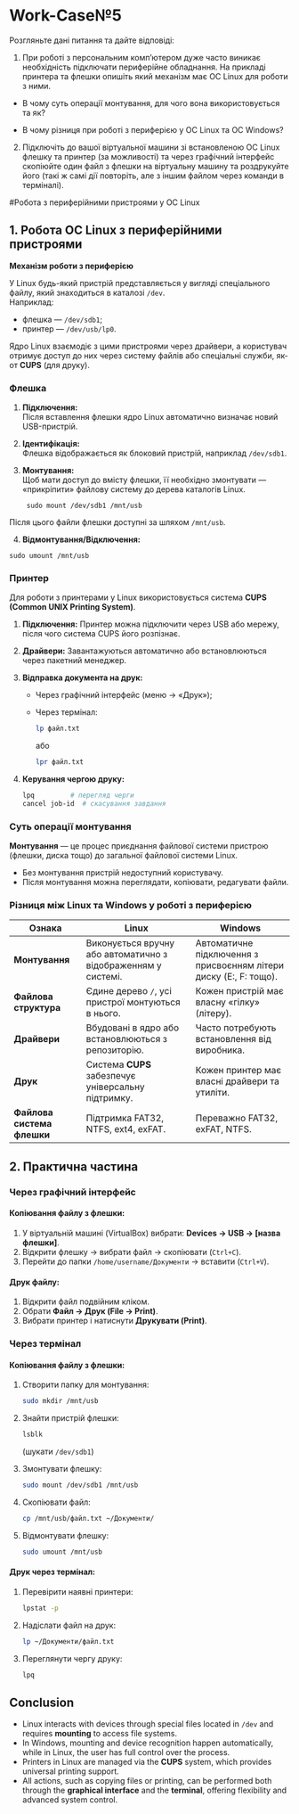 <h1>Work-Case№5</h1>

 Розгляньте дані питання та дайте відповіді:
 
1. При роботі з персональним комп’ютером дуже часто виникає необхідність підключати периферійне обладнання. На прикладі принтера та флешки опишіть який механізм має ОС Linux для роботи з ними.

- В чому суть операції монтування, для чого вона використовується та як?

- В чому різниця при роботі з периферією у ОС Linux та ОС Windows?

2. Підключіть до вашої віртуальної машини зі встановленою ОС Linux флешку та принтер (за можливості) та через графічний інтерфейс скопіюйте один файл з флешки на віртуальну машину та 
роздрукуйте його (такі ж самі дії повторіть, але з іншим файлом через команди в терміналі).

#Робота з периферійними пристроями у ОС Linux

## **1. Робота ОС Linux з периферійними пристроями**

**Механізм роботи з периферією**

У Linux будь-який пристрій представляється у вигляді спеціального файлу, який знаходиться в каталозі `/dev`.  
Наприклад:
- флешка — `/dev/sdb1`;
- принтер — `/dev/usb/lp0`.

Ядро Linux взаємодіє з цими пристроями через драйвери, а користувач отримує доступ до них через систему файлів або спеціальні служби, як-от **CUPS** (для друку).

### **Флешка**

1. **Підключення:**  
   Після вставлення флешки ядро Linux автоматично визначає новий USB-пристрій.

2. **Ідентифікація:**  
   Флешка відображається як блоковий пристрій, наприклад `/dev/sdb1`.

3. **Монтування:**  
   Щоб мати доступ до вмісту флешки, її необхідно змонтувати — «прикріпити» файлову систему до дерева каталогів Linux.

   ``` sudo mount /dev/sdb1 /mnt/usb```

Після цього файли флешки доступні за шляхом `/mnt/usb`.

4. **Відмонтування/Відключення:**

 ```sudo umount /mnt/usb ```

### **Принтер**

Для роботи з принтерами у Linux використовується система **CUPS (Common UNIX Printing System)**.

1. **Підключення:**
   Принтер можна підключити через USB або мережу, після чого система CUPS його розпізнає.

2. **Драйвери:**
   Завантажуються автоматично або встановлюються через пакетний менеджер.

3. **Відправка документа на друк:**

   * Через графічний інтерфейс (меню → «Друк»);
   * Через термінал:

     ```bash
     lp файл.txt
     ```

     або

     ```bash
     lpr файл.txt
     ```

4. **Керування чергою друку:**

   ```bash
   lpq         # перегляд черги
   cancel job-id  # скасування завдання
   ```

### **Суть операції монтування**

**Монтування** — це процес приєднання файлової системи пристрою (флешки, диска тощо) до загальної файлової системи Linux.

* Без монтування пристрій недоступний користувачу.
* Після монтування можна переглядати, копіювати, редагувати файли.

### **Різниця між Linux та Windows у роботі з периферією**

| Ознака                     | Linux                                                         | Windows                                                           |
| -------------------------- | ------------------------------------------------------------- | ----------------------------------------------------------------- |
| **Монтування**             | Виконується вручну або автоматично з відображенням у системі. | Автоматичне підключення з присвоєнням літери диску (E:, F: тощо). |
| **Файлова структура**      | Єдине дерево `/`, усі пристрої монтуються в нього.            | Кожен пристрій має власну «гілку» (літеру).                       |
| **Драйвери**               | Вбудовані в ядро або встановлюються з репозиторію.            | Часто потребують встановлення від виробника.                      |
| **Друк**                   | Система **CUPS** забезпечує універсальну підтримку.           | Кожен принтер має власні драйвери та утиліти.                     |
| **Файлова система флешки** | Підтримка FAT32, NTFS, ext4, exFAT.                           | Переважно FAT32, exFAT, NTFS.                                     |

## **2. Практична частина**

### **Через графічний інтерфейс**

#### Копіювання файлу з флешки:

1. У віртуальній машині (VirtualBox) вибрати:
   **Devices → USB → [назва флешки]**.
2. Відкрити флешку → вибрати файл → скопіювати (`Ctrl+C`).
3. Перейти до папки `/home/username/Документи` → вставити (`Ctrl+V`).

#### Друк файлу:

1. Відкрити файл подвійним кліком.
2. Обрати **Файл → Друк (File → Print)**.
3. Вибрати принтер і натиснути **Друкувати (Print)**.

### **Через термінал**

#### Копіювання файлу з флешки:

1. Створити папку для монтування:

   ```bash
   sudo mkdir /mnt/usb
   ```
2. Знайти пристрій флешки:

   ```bash
   lsblk
   ```

   (шукати `/dev/sdb1`)
3. Змонтувати флешку:

   ```bash
   sudo mount /dev/sdb1 /mnt/usb
   ```
4. Скопіювати файл:

   ```bash
   cp /mnt/usb/файл.txt ~/Документи/
   ```
5. Відмонтувати флешку:

   ```bash
   sudo umount /mnt/usb
   ```

#### Друк через термінал:

1. Перевірити наявні принтери:

   ```bash
   lpstat -p
   ```
2. Надіслати файл на друк:

   ```bash
   lp ~/Документи/файл.txt
   ```
3. Переглянути чергу друку:

   ```bash
   lpq
   ```

## **Conclusion**

* Linux interacts with devices through special files located in `/dev` and requires **mounting** to access file systems.
* In Windows, mounting and device recognition happen automatically, while in Linux, the user has full control over the process.
* Printers in Linux are managed via the **CUPS** system, which provides universal printing support.
* All actions, such as copying files or printing, can be performed both through the **graphical interface** and the **terminal**, offering flexibility and advanced system control.

